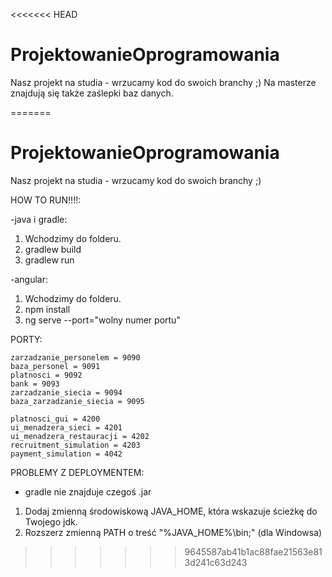 <<<<<<< HEAD
# ProjektowanieOprogramowania

Nasz projekt na studia - wrzucamy kod do swoich branchy ;)
Na masterze znajdują się także zaślepki baz danych.

=======
# ProjektowanieOprogramowania

Nasz projekt na studia - wrzucamy kod do swoich branchy ;)


HOW TO RUN!!!!:

-java i gradle:
1. Wchodzimy do folderu.
2. gradlew build
3. gradlew run

-angular:
1. Wchodzimy do folderu.
2. npm install
3. ng serve --port="wolny numer portu"


PORTY:

    zarzadzanie_personelem = 9090
    baza_personel = 9091
    platnosci = 9092
    bank = 9093
    zarzadzanie_siecia = 9094
    baza_zarzadzanie_siecia = 9095

    platnosci_gui = 4200
    ui_menadzera_sieci = 4201
    ui_menadzera_restauracji = 4202
    recruitment_simulation = 4203
    payment_simulation = 4042

PROBLEMY Z DEPLOYMENTEM:

- gradle nie znajduje czegoś .jar
1. Dodaj zmienną środowiskową JAVA_HOME, która wskazuje ścieżkę do Twojego jdk.
2. Rozszerz zmienną PATH o treść "%JAVA_HOME%\bin;" (dla Windowsa)
>>>>>>> 9645587ab41b1ac88fae21563e813d241c63d243
